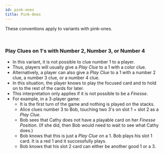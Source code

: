 ```yaml
---
id: pink-ones
title: Pink-Ones
---
```


These conventions apply to variants with pink-ones.

<br />

### Play Clues on 1's with Number 2, Number 3, or Number 4

- In this variant, it is not possible to clue number 1 to a player.
- Thus, players will usually give a *Play Clue* to a 1 with a color clue.
- Alternatively, a player can also give a *Play Clue* to a 1 with a number 2 clue, a number 3 clue, or a number 4 clue.
- In this situation, the player knows to play the focused card and to hold on to the rest of the cards for later.
- This interpretation only applies if it is not possible to be a *Finesse*.
- For example, in a 3-player game:
  - It is the first turn of the game and nothing is played on the stacks.
  - Alice clues number 3 to Bob, touching two 3's on slot 1 + slot 2 as a *Play Clue*.
  - Bob sees that Cathy does not have a playable card on her *Finesse Position*. (If she did, then Bob would need to wait to see what Cathy does.)
  - Bob knows that this is just a *Play Clue* on a 1. Bob plays his slot 1 card. It is a red 1 and it successfully plays.
  - Bob knows that his slot 2 card can either be another good 1 or a 3.
